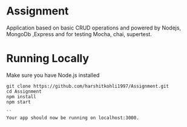 # Assignment

Application based on basic CRUD operations and powered by Nodejs, MongoDb ,Express and for testing Mocha, chai, supertest.

# Running Locally

Make sure you have Node.js  installed

```
git clone https://github.com/harshitkohli1997/Assignment.git
cd Assignment
npm install
npm start

``
Your app should now be running on localhost:3000.
